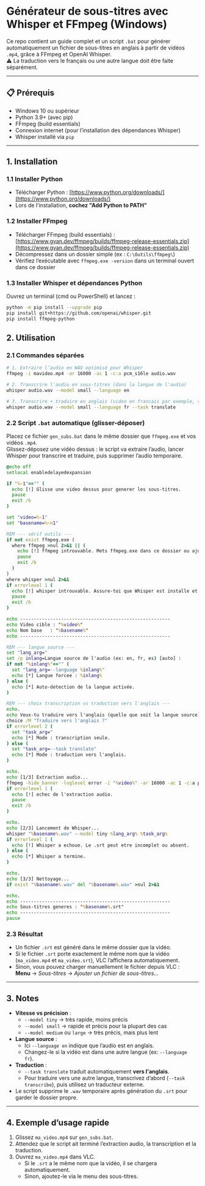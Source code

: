 # Générateur de sous-titres avec Whisper et FFmpeg (Windows)

Ce repo contient un guide complet et un script `.bat` pour générer automatiquement un fichier de sous-titres en anglais à partir de vidéos `.mp4`, grâce à FFmpeg et OpenAI Whisper.  
⚠️ La traduction vers le français ou une autre langue doit être faite séparément.

---

## 📋 Prérequis

- Windows 10 ou supérieur
- Python 3.9+ (avec pip)
- FFmpeg (build essentials)
- Connexion internet (pour l’installation des dépendances Whisper)
- Whisper installé via `pip`

---


## 1. Installation

### 1.1 Installer Python

- Télécharger Python : [https://www.python.org/downloads/](https://www.python.org/downloads/)
- Lors de l'installation, **cochez "Add Python to PATH"**

### 1.2 Installer FFmpeg

- Télécharger FFmpeg (build essentials) : [https://www.gyan.dev/ffmpeg/builds/ffmpeg-release-essentials.zip](https://www.gyan.dev/ffmpeg/builds/ffmpeg-release-essentials.zip)
- Décompressez dans un dossier simple (ex : `C:\Outils\ffmpeg\`)
- Vérifiez l’exécutable avec `ffmpeg.exe -version` dans un terminal ouvert dans ce dossier

### 1.3 Installer Whisper et dépendances Python

Ouvrez un terminal (cmd ou PowerShell) et lancez :

```bash
python -m pip install --upgrade pip
pip install git+https://github.com/openai/whisper.git
pip install ffmpeg-python
```

## 2. Utilisation

### 2.1 Commandes séparées

```bash
# 1. Extraire l’audio en WAV optimisé pour Whisper
ffmpeg -i mavideo.mp4 -ar 16000 -ac 1 -c:a pcm_s16le audio.wav

# 2. Transcrire l'audio en sous-titres (dans la langue de l'audio)
whisper audio.wav --model small --language en

# 3. Transcrire + traduire en anglais (video en francais par exemple, sous-titres en anglais)
whisper audio.wav --model small --language fr --task translate

```

### 2.2 Script `.bat` automatique (glisser-déposer)

Placez ce fichier `gen_subs.bat` dans le même dossier que `ffmpeg.exe` et vos vidéos `.mp4`.  
Glissez-déposez une vidéo dessus : le script va extraire l’audio, lancer Whisper pour transcrire et traduire, puis supprimer l’audio temporaire.

```bat
@echo off
setlocal enabledelayedexpansion

if "%~1"=="" (
  echo [!] Glisse une video dessus pour generer les sous-titres.
  pause
  exit /b
)

set "video=%~1"
set "basename=%~n1"

REM --- vérif outils ---
if not exist ffmpeg.exe (
  where ffmpeg >nul 2>&1 || (
    echo [!] ffmpeg introuvable. Mets ffmpeg.exe dans ce dossier ou ajoute-le au PATH.
    pause
    exit /b
  )
)
where whisper >nul 2>&1
if errorlevel 1 (
  echo [!] whisper introuvable. Assure-toi que Whisper est installe et que la commande "whisper" est sur le PATH.
  pause
  exit /b
)

echo -------------------------------------------------------
echo Video cible : "%video%"
echo Nom base   : "%basename%"
echo -------------------------------------------------------

REM --- langue source ---
set "lang_arg="
set /p inlang=Langue source de l'audio (ex: en, fr, es) [auto] : 
if not "%inlang%"=="" (
  set "lang_arg=--language %inlang%"
  echo [*] Langue forcee : %inlang%
) else (
  echo [*] Auto-detection de la langue activée.
)

REM --- choix transcription vs traduction vers l'anglais ---
echo.
echo Veux-tu traduire vers l'anglais (quelle que soit la langue source) ?
choice /M "Traduire vers l'anglais ?"
if errorlevel 2 (
  set "task_arg="
  echo [*] Mode : transcription seule.
) else (
  set "task_arg=--task translate"
  echo [*] Mode : traduction vers l'anglais.
)

echo.
echo [1/3] Extraction audio...
ffmpeg -hide_banner -loglevel error -i "%video%" -ar 16000 -ac 1 -c:a pcm_s16le "%basename%.wav"
if errorlevel 1 (
  echo [!] echec de l'extraction audio.
  pause
  exit /b
)

echo.
echo [2/3] Lancement de Whisper...
whisper "%basename%.wav" --model tiny %lang_arg% %task_arg%
if errorlevel 1 (
  echo [!] Whisper a echoue. Le .srt peut etre incomplet ou absent.
) else (
  echo [*] Whisper a termine.
)

echo.
echo [3/3] Nettoyage...
if exist "%basename%.wav" del "%basename%.wav" >nul 2>&1

echo.
echo -------------------------------------------------------
echo Sous-titres generes : "%basename%.srt"
echo -------------------------------------------------------
pause

```
### 2.3 Résultat

- Un fichier `.srt` est généré dans le même dossier que la vidéo.
- Si le fichier `.srt` porte exactement le même nom que la vidéo (`ma_video.mp4` et `ma_video.srt`), VLC l’affichera automatiquement.
- Sinon, vous pouvez charger manuellement le fichier depuis VLC :  
  **Menu** → *Sous-titres* → *Ajouter un fichier de sous-titres…*

---

## 3. Notes

- **Vitesse vs précision** :
  - `--model tiny` → très rapide, moins précis
  - `--model small` → rapide et précis pour la plupart des cas
  - `--model medium` ou `large` → très précis, mais plus lent
- **Langue source** :
  - Ici `--language en` indique que l’audio est en anglais.
  - Changez-le si la vidéo est dans une autre langue (ex: `--language fr`).
- **Traduction** :
  - `--task translate` traduit automatiquement **vers l'anglais**.
  - Pour traduire vers une autre langue, transcrivez d’abord (`--task transcribe`), puis utilisez un traducteur externe.
- Le script supprime le `.wav` temporaire après génération du `.srt` pour garder le dossier propre.

---

## 4. Exemple d’usage rapide

1. Glissez `ma_video.mp4` sur `gen_subs.bat`.
2. Attendez que le script ait terminé l’extraction audio, la transcription et la traduction.
3. Ouvrez `ma_video.mp4` dans VLC.  
   - Si le `.srt` a le même nom que la vidéo, il se chargera automatiquement.
   - Sinon, ajoutez-le via le menu des sous-titres.
